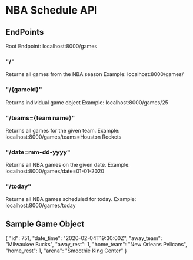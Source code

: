 # NBA Schedule API

## EndPoints
Root Endpoint: localhost:8000/games

### "/"
Returns all games from the NBA season
Example: localhost:8000/games/

### "/{gameid}"
Returns individual game object
Example: localhost:8000/games/25

### "/teams={team name}"
Returns all games for the given team.
Example: localhost:8000/games/teams=Houston Rockets

### "/date=mm-dd-yyyy"
Returns all NBA games on the given date.
Example: localhost:8000/games/date=01-01-2020

### "/today"
Returns all NBA games scheduled for today.
Example: localhost:8000/games/today

## Sample Game Object
 {
    "id": 751,
    "date_time": "2020-02-04T19:30:00Z",
    "away_team": "Milwaukee Bucks",
    "away_rest": 1,
    "home_team": "New Orleans Pelicans",
    "home_rest": 1,
    "arena": "Smoothie King Center"
}